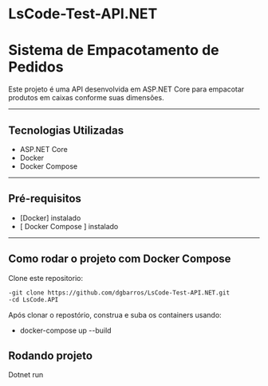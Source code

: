 # LsCode-Test-API.NET
# Sistema de Empacotamento de Pedidos

Este projeto é uma API desenvolvida em ASP.NET Core para empacotar produtos em caixas conforme suas dimensões.

---

## Tecnologias Utilizadas

- ASP.NET Core
- Docker
- Docker Compose

---

##  Pré-requisitos

- [Docker]  instalado
- [ Docker Compose ] instalado

---

## Como rodar o projeto com Docker Compose

 Clone este repositorio: 

```bash
-git clone https://github.com/dgbarros/LsCode-Test-API.NET.git
-cd LsCode.API 

```
Após clonar o repostório, construa e suba os containers usando:

- docker-compose up --build

## Rodando projeto 

Dotnet run  





